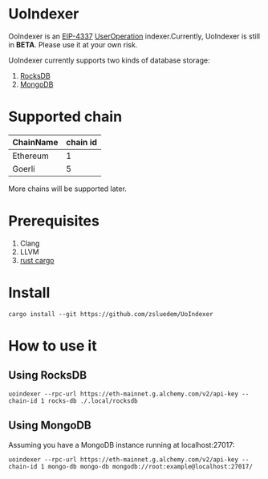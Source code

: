 # UoIndexer

OoIndexer is an [EIP-4337](https://eips.ethereum.org/EIPS/eip-4337) [UserOperation](https://github.com/eth-infinitism/account-abstraction/blob/develop/eip/EIPS/eip-4337.md#definitions) indexer.Currently, UoIndexer is still in **BETA**. Please use it at your own risk.

UoIndexer currently supports two kinds of database storage:

1. [RocksDB](https://rocksdb.org/)
2. [MongoDB](https://www.mongodb.com/)

# Supported chain

| ChainName     | chain id      |
| ------------- | ------------- |
| Ethereum      | 1  |
| Goerli  | 5  |


More chains will be supported later.

# Prerequisites

1. Clang
2. LLVM
3. [rust cargo](https://doc.rust-lang.org/cargo/getting-started/installation.html)

# Install

```
cargo install --git https://github.com/zsluedem/UoIndexer
```

# How to use it

## Using RocksDB

```
uoindexer --rpc-url https://eth-mainnet.g.alchemy.com/v2/api-key --chain-id 1 rocks-db ./.local/rocksdb
```

## Using MongoDB

Assuming you have a MongoDB instance running at localhost:27017:
```
uoindexer --rpc-url https://eth-mainnet.g.alchemy.com/v2/api-key --chain-id 1 mongo-db mongo-db mongodb://root:example@localhost:27017/
```
